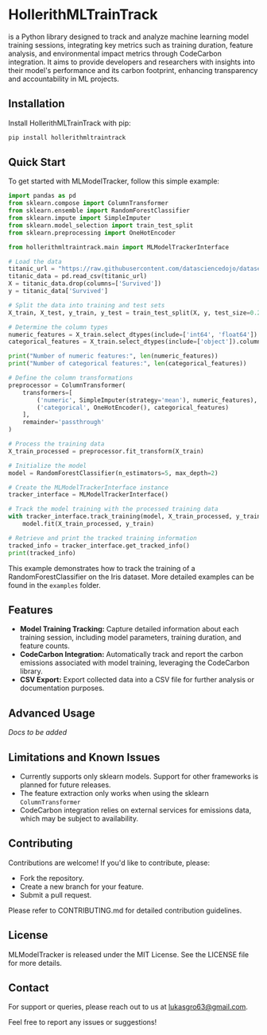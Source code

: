 # HollerithMLTrainTrack
 is a Python library designed to track and analyze machine learning model training sessions, integrating key metrics such as training duration, feature analysis, and environmental impact metrics through CodeCarbon integration. It aims to provide developers and researchers with insights into their model's performance and its carbon footprint, enhancing transparency and accountability in ML projects.

## Installation

Install HollerithMLTrainTrack
 with pip:

```bash
pip install hollerithmltraintrack
```

## Quick Start

To get started with MLModelTracker, follow this simple example:

```python
import pandas as pd
from sklearn.compose import ColumnTransformer
from sklearn.ensemble import RandomForestClassifier
from sklearn.impute import SimpleImputer
from sklearn.model_selection import train_test_split
from sklearn.preprocessing import OneHotEncoder

from hollerithmltraintrack.main import MLModelTrackerInterface

# Load the data
titanic_url = "https://raw.githubusercontent.com/datasciencedojo/datasets/master/titanic.csv"
titanic_data = pd.read_csv(titanic_url)
X = titanic_data.drop(columns=['Survived'])
y = titanic_data['Survived']

# Split the data into training and test sets
X_train, X_test, y_train, y_test = train_test_split(X, y, test_size=0.2, random_state=42)

# Determine the column types
numeric_features = X_train.select_dtypes(include=['int64', 'float64']).columns
categorical_features = X_train.select_dtypes(include=['object']).columns

print("Number of numeric features:", len(numeric_features))
print("Number of categorical features:", len(categorical_features))

# Define the column transformations
preprocessor = ColumnTransformer(
    transformers=[
        ('numeric', SimpleImputer(strategy='mean'), numeric_features),
        ('categorical', OneHotEncoder(), categorical_features)
    ],
    remainder='passthrough'
)

# Process the training data
X_train_processed = preprocessor.fit_transform(X_train)

# Initialize the model
model = RandomForestClassifier(n_estimators=5, max_depth=2)

# Create the MLModelTrackerInterface instance
tracker_interface = MLModelTrackerInterface()

# Track the model training with the processed training data
with tracker_interface.track_training(model, X_train_processed, y_train, preprocessor, filename="custom_file_name.csv"):
    model.fit(X_train_processed, y_train)

# Retrieve and print the tracked training information
tracked_info = tracker_interface.get_tracked_info()
print(tracked_info)
```

This example demonstrates how to track the training of a RandomForestClassifier on the Iris dataset. More detailed examples can be found in the `examples` folder.

## Features

- **Model Training Tracking:** Capture detailed information about each training session, including model parameters, training duration, and feature counts.
- **CodeCarbon Integration:** Automatically track and report the carbon emissions associated with model training, leveraging the CodeCarbon library.
- **CSV Export:** Export collected data into a CSV file for further analysis or documentation purposes.

## Advanced Usage

*Docs to be added*

## Limitations and Known Issues

- Currently supports only sklearn models. Support for other frameworks is planned for future releases.
- The feature extraction only works when using the sklearn `ColumnTransformer`
- CodeCarbon integration relies on external services for emissions data, which may be subject to availability.

## Contributing

Contributions are welcome! If you'd like to contribute, please:
- Fork the repository.
- Create a new branch for your feature.
- Submit a pull request.

Please refer to CONTRIBUTING.md for detailed contribution guidelines.

## License

MLModelTracker is released under the MIT License. See the LICENSE file for more details.

## Contact

For support or queries, please reach out to us at lukasgro63@gmail.com.

Feel free to report any issues or suggestions!
